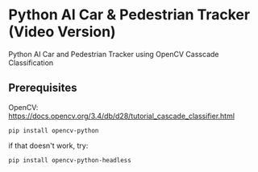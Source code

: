 # Python AI Car & Pedestrian Tracker (Video Version)
Python AI Car and Pedestrian Tracker using OpenCV Casscade Classification

## Prerequisites
OpenCV:
https://docs.opencv.org/3.4/db/d28/tutorial_cascade_classifier.html
```
pip install opencv-python
```
if that doesn't work, try:
```
pip install opencv-python-headless
```

